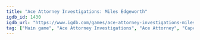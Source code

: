 ```yaml
---
title: "Ace Attorney Investigations: Miles Edgeworth"
igdb_id: 1430
igdb_url: "https://www.igdb.com/games/ace-attorney-investigations-miles-edgeworth"
tag: ["Main game", "Ace Attorney Investigations", "Ace Attorney", "Capcom", "Point-and-click", "Puzzle", "Simulator", "Adventure", "Visual Novel", "Single player", "Third person", "Side view", "Comedy", "Mystery"]
---
```

